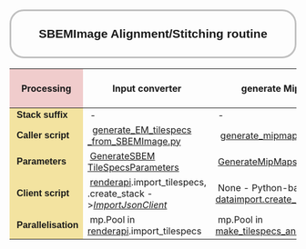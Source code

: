 <!-- <style>
	.render-table {
		border:3px solid #C0C0C0;
		border-collapse:collapse;
		padding:28px;
		font-size: 134%;
		font-family: sans-serif
	}
	.render-table th {
		border:3px solid #C0C0C0;
		border-right: 4px solid #000;
		color: #100080;
		padding:28px;
		background:#F0FDE0;
	}
	.render-table td {
		border:3px solid #C0C0C0;
		border-right: 4px solid #000;
		padding:28px;
		font-family: monospace;
	}

	i {
		color: #FF00F0
	}

	tr:hover {background-color: #f5f5f5;}

</style> -->

<head>
	<!-- this should be the modules URL -->
  <base href="https://github.com/martinschorb/render-modules/blob/master/rendermodules/" target="_blank" rel="noopener">
</head>


<h2 style="text-align:center;padding:28px;font-family: sans-serif;border:3px solid #C0C0C0; border-radius: 25px">SBEMImage Alignment/Stitching routine</h2>
<table class="render-table">
	<!-- <caption>Table 1</caption> -->
	<thead>
	<tr>
		<th style="background:#F0CCCC">Processing</th>
		<th>Input converter</th>
		<th>generate MipMaps</th>
		<th>Apply MipMaps to Render</th>
		<th>Tilepair generation</th>
		<th>Match features (SIFT)</th>
		<th>Header 7</th>
		<th>Header 8</th>
		<th>Header 9</th>
	</tr>
	</thead>
	<tbody>
	<!-- <tr>
		<td style="font-family: sans-serif;background:#F3E3A0">&nbsp;Metadata</td>
		<td style="font-family: sans-serif;">&nbsp;SBEMImage</td>
		<td style="font-family: sans-serif;">&nbsp;</td>
		<td style="font-family: sans-serif;">&nbsp;</td>
		<td style="font-family: sans-serif;">&nbsp;</td>
		<td style="font-family: sans-serif;">&nbsp;</td>
		<td style="font-family: sans-serif;">&nbsp;</td>
		<td style="font-family: sans-serif;">&nbsp;</td>
		<td style="font-family: sans-serif;">&nbsp;</td>
	</tr> -->
	<tr>
		<td style="font-family: sans-serif;background:#F3E3A0">&nbsp;<b>Stack suffix</b></td>
		<td>&nbsp;-</td>
		<td>&nbsp;-</td>
		<td>&nbsp;_mipmaps</td>
		<td>&nbsp;_tp</td>
		<td>&nbsp;</td>
		<td>&nbsp;</td>
		<td>&nbsp;</td>
		<td>&nbsp;</td>
	</tr>
	<!-- <tr>
		<td style="background:#F3E3A0">&nbsp;</td>
		<td>&nbsp;</td>
		<td>&nbsp;</td>
		<td>&nbsp;</td>
		<td>&nbsp;</td>
		<td>&nbsp;</td>
		<td>&nbsp;</td>
		<td>&nbsp;</td>
		<td>&nbsp;</td>
	</tr> -->
	<tr>
		<td style="font-family: sans-serif;background:#F3E3A0">&nbsp;<b>Caller script</b></td>
		<td>&nbsp; <a title="generate_EM_tilespecs_from_SBEMImage.py" href="dataimport/generate_EM_tilespecs_from_SBEMImage.py">generate_EM_tilespecs<wbr>_from_SBEMImage.py</a></td>
		<td>&nbsp; <a title="generate_mipmaps.py" href="dataimport/generate_mipmaps.py">generate_mipmaps.py</a></td>
		<td>&nbsp; <a title="apply_mipmaps_to_render.py" href="dataimport/apply_mipmaps_to_render.py">apply_mipmaps_to_render.py</a></td>
		<td>&nbsp; <a title="create_tilepairs.py" href="pointmatch/create_tilepairs.py">create_tilepairs.py</a></td>
		<td>&nbsp;</td>
		<td>&nbsp;</td>
		<td>&nbsp;</td>
		<td>&nbsp;</td>
	</tr>
	<tr>
		<td style="font-family: sans-serif;background:#F3E3A0">&nbsp;<b>Parameters</b></td>
		<td>&nbsp;<a title="GenerateSBEMTileSpecsParameters" href="dataimport/README.md#SBEM">GenerateSBEM<wbr>TileSpecsParameters</a></td>
		<td>&nbsp;<a title="GenerateMipMapsParameters" href="dataimport/README.md#mipmaps">GenerateMipMapsParameters</a></td>
		<td>&nbsp;<a title="AddMipMapsToStackParameters" href="dataimport/README.md#mipmaps2render">AddMipMapsToStackParameters</a></td>
		<td>&nbsp;<a title="TilePairClientParameters" href="pointmatch/README.md#tilepairs">TilePairClientParameters</a> Can be 2D or 3D.</td>
		<td>&nbsp;</td>
		<td>&nbsp;</td>
		<td>&nbsp;</td>
		<td>&nbsp;</td>
	</tr>
	<tr>
		<td style="font-family: sans-serif;background:#F3E3A0">&nbsp;<b>Client script</b></td>
		<td>&nbsp;<a href="https://github.com/fcollman/render-python-apps">renderapi</a>.import_tilespecs, .create_stack -><a href="https://github.com/saalfeldlab/render/blob/master/docs/src/site/markdown/render-ws-java-client.md#import-json-client"><i>ImportJsonClient</i></a></td>
		<td>&nbsp;None - Python-based (PIL). <a href="dataimport/create_mipmaps.py">dataimport.create_mipmaps_uri</a></td>
		<td>&nbsp;<a href="https://github.com//AllenInstitute/render-python/tree/master/renderapi">renderapi</a>.resolvedtiles, .create_stack -><a href="https://github.com/saalfeldlab/render/blob/master/docs/src/site/markdown/render-ws-java-client.md#import-json-client"><i>ImportJsonClient</i></a></td>
		<td>&nbsp;<a href="/AllenInstitute/render-python/tree/master/renderapi/client/client_calls.py">renderapi.client</a>.tilePairClient -><a href="https://github.com/saalfeldlab/render/blob/master/docs/src/site/markdown/render-ws-java-client.md#tile-pair-client"><i>TilePairClient</i></a></td>
		<td>&nbsp;</td>
		<td>&nbsp;</td>
		<td>&nbsp;</td>
		<td>&nbsp;</td>
	</tr>
	<tr>
		<td style="font-family: sans-serif;background:#F3E3A0">&nbsp;<b>Parallelisation</b></td>
		<td>&nbsp;mp.Pool in <a href="https://github.com/fcollman/render-python-apps">renderapi</a>.import_tilespecs</td>
		<td>&nbsp;mp.Pool in <a title="generate_mipmaps.py" href="dataimport/generate_mipmaps.py">make_tilespecs_and_cmds</a></td>
		<td>&nbsp;mp.Pool</td>
		<td>&nbsp;<a href="/AllenInstitute/render-python/tree/master/renderapi/client/client_calls.py">renderapi.client</a>.run_<b>subprocess</b>_mode</td>
		<td>&nbsp;</td>
		<td>&nbsp;</td>
		<td>&nbsp;</td>
		<td>&nbsp;</td>
	</tr>
	<tbody>
</table>
